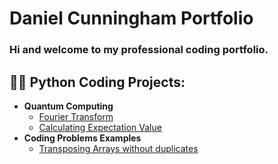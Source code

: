 <h1>Daniel Cunningham Portfolio 

### Hi and welcome to my professional coding portfolio.

<h2>👨‍💻 Python Coding Projects:</h2>

- <b>Quantum Computing</b>
  - [Fourier Transform](Fourier_Transform.md)
  - [Calculating Expectation Value](Calculating_Expectation_Value.md)
- <b>Coding Problems Examples</b>
  - [Transposing Arrays without duplicates](Working_with_Arrays.md)


